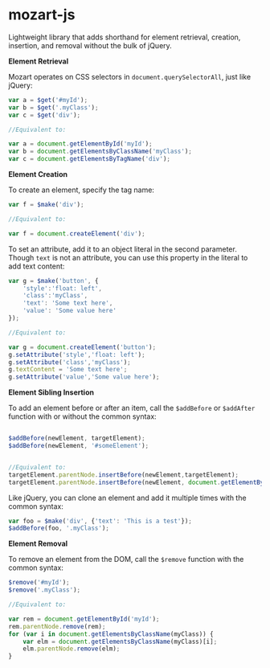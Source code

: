 # mozart-js
Lightweight library that adds shorthand for element retrieval, creation, insertion, and removal without the bulk of jQuery.

**Element Retrieval**

Mozart operates on CSS selectors in `document.querySelectorAll`, just like jQuery:

```javascript
var a = $get('#myId');
var b = $get('.myClass');
var c = $get('div'); 

//Equivalent to:

var a = document.getElementById('myId');
var b = document.getElementsByClassName('myClass');
var c = document.getElementsByTagName('div');
```

**Element Creation**

To create an element, specify the tag name:

```javascript
var f = $make('div');

//Equivalent to:

var f = document.createElement('div');

```

To set an attribute, add it to an object literal in the second parameter. Though `text` is not an attribute, you can use this property in the literal to add text content:

```javascript
var g = $make('button', {
    'style':'float: left',
    'class':'myClass',
    'text': 'Some text here',
    'value': 'Some value here'
});

//Equivalent to:

var g = document.createElement('button');
g.setAttribute('style','float: left');
g.setAttribute('class','myClass');
g.textContent = 'Some text here';
g.setAttribute('value','Some value here');
```

**Element Sibling Insertion**

To add an element before or after an item, call the `$addBefore` or `$addAfter` function with or without the common syntax:
```javascript

$addBefore(newElement, targetElement);
$addBefore(newElement, '#someElement');


//Equivalent to:
targetElement.parentNode.insertBefore(newElement,targetElement);
targetElement.parentNode.insertBefore(newElement, document.getElementById('someElement'));
```
Like jQuery, you can clone an element and add it multiple times with the common syntax:
```javascript
var foo = $make('div', {'text': 'This is a test'});
$addBefore(foo, '.myClass');
```
**Element Removal**

To remove an element from the DOM, call the `$remove` function with the common syntax:
```javascript
$remove('#myId');
$remove('.myClass');

//Equivalent to:

var rem = document.getElementById('myId');
rem.parentNode.remove(rem);
for (var i in document.getElementsByClassName(myClass)) {
    var elm = document.getElementsByClassName(myClass)[i];
    elm.parentNode.remove(elm);
}


```
